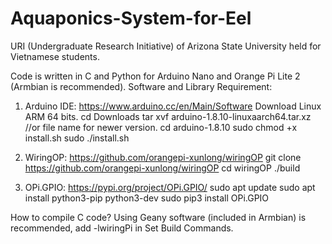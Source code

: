 # Aquaponics-System-for-Eel
URI (Undergraduate Research Initiative) of Arizona State University held for Vietnamese students.

Code is written in C and Python for Arduino Nano and Orange Pi Lite 2 (Armbian is recommended).
Software and Library Requirement:

1. Arduino IDE: https://www.arduino.cc/en/Main/Software
Download Linux ARM 64 bits.
cd Downloads
tar xvf arduino-1.8.10-linuxaarch64.tar.xz //or file name for newer version.
cd arduino-1.8.10
sudo chmod +x install.sh
sudo ./install.sh

2. WiringOP: https://github.com/orangepi-xunlong/wiringOP
git clone https://github.com/orangepi-xunlong/wiringOP
cd wiringOP
./build

3. OPi.GPIO: https://pypi.org/project/OPi.GPIO/
sudo apt update
sudo apt install python3-pip python3-dev
sudo pip3 install OPi.GPIO

How to compile C code?
Using Geany software (included in Armbian) is recommended, add -lwiringPi in Set Build Commands.
